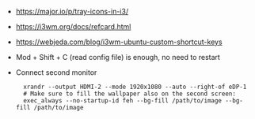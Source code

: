 - https://major.io/p/tray-icons-in-i3/
- https://i3wm.org/docs/refcard.html
- https://webjeda.com/blog/i3wm-ubuntu-custom-shortcut-keys
- Mod + Shift + C (read config file) is enough, no need to restart
- Connect second monitor

        xrandr --output HDMI-2 --mode 1920x1080 --auto --right-of eDP-1
        # Make sure to fill the wallpaper also on the second screen:
        exec_always --no-startup-id feh --bg-fill /path/to/image --bg-fill /path/to/image
